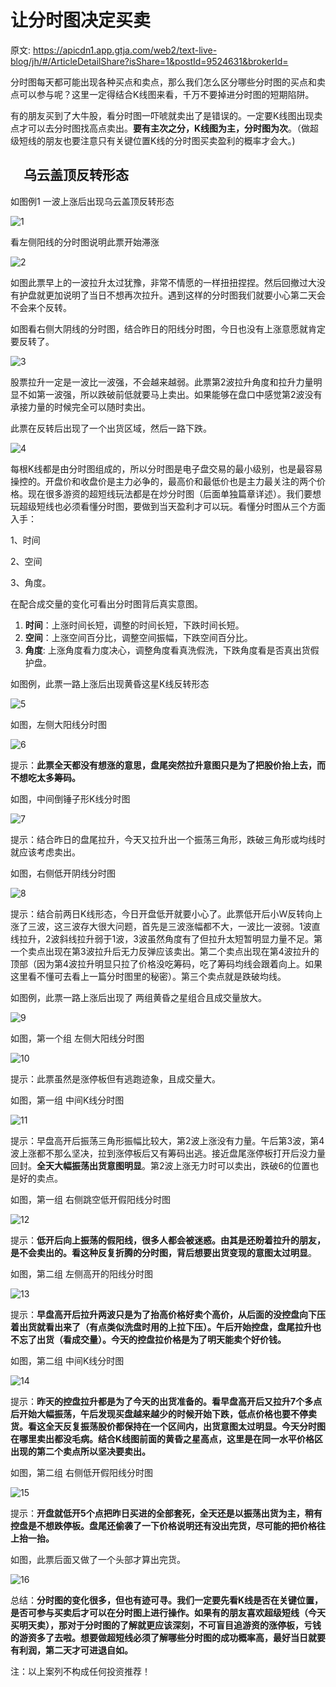 # 让分时图决定买卖

原文: <https://apicdn1.app.gtja.com/web2/text-live-blog/jh/#/ArticleDetailShare?isShare=1&postId=9524631&brokerId=>

分时图每天都可能出现各种买点和卖点，那么我们怎么区分哪些分时图的买点和卖点可以参与呢？这里一定得结合K线图来看，千万不要掉进分时图的短期陷阱。

有的朋友买到了大牛股，看分时图一吓唬就卖出了是错误的。一定要K线图出现卖点才可以去分时图找高点卖出。**要有主次之分，K线图为主，分时图为次**。（做超级短线的朋友也要注意只有关键位置K线的分时图买卖盈利的概率才会大。)

## 　乌云盖顶反转形态

如图例1 一波上涨后出现乌云盖顶反转形态

![1](https://apicdn.app.gtja.com/pictures/userforum/3/employee012923/aOJnMkFDeeaeeiiOiaMk.jpg)

看左侧阳线的分时图说明此票开始滞涨

![2](https://apicdn.app.gtja.com/pictures/userforum/3/employee012923/kMliFMeHHigcagpMHccn.jpg)

如图此票早上的一波拉升太过犹豫，非常不情愿的一样扭扭捏捏。然后回撤过大没有护盘就更加说明了当日不想再次拉升。遇到这样的分时图我们就要小心第二天会不会来个反转。

如图看右侧大阴线的分时图，结合昨日的阳线分时图，今日也没有上涨意愿就肯定要反转了。

![3](https://apicdn.app.gtja.com/pictures/userforum/3/employee012923/MpaklkcnenkiaeBaMJHH.jpg)

股票拉升一定是一波比一波强，不会越来越弱。此票第2波拉升角度和拉升力量明显不如第一波强，所以跌破前低就要马上卖出。如果能够在盘口中感觉第2波没有承接力量的时候完全可以随时卖出。

此票在反转后出现了一个出货区域，然后一路下跌。

![4](https://apicdn.app.gtja.com/pictures/userforum/3/employee012923/OpcHpHMnigiplilDeHkk.jpg)

每根K线都是由分时图组成的，所以分时图是电子盘交易的最小级别，也是最容易操控的。开盘价和收盘价是主力必争的，最高价和最低价也是主力最关注的两个价格。现在很多游资的超短线玩法都是在炒分时图（后面单独篇章详述）。我们要想玩超级短线也必须看懂分时图，要做到当天盈利才可以玩。看懂分时图从三个方面入手：

1、时间

2、空间

3、角度。

在配合成交量的变化可看出分时图背后真实意图。

1. **时间**：上涨时间长短，调整的时间长短，下跌时间长短。
2. **空间**：上涨空间百分比，调整空间振幅，下跌空间百分比。
3. **角度**: 上涨角度看力度决心，调整角度看真洗假洗，下跌角度看是否真出货假护盘。

如图例，此票一路上涨后出现黄昏这星K线反转形态

![5](https://apicdn.app.gtja.com/pictures/userforum/3/employee012923/OOJeBgBkHlcFiBpenpFc.jpg)

如图，左侧大阳线分时图

![6](https://apicdn.app.gtja.com/pictures/userforum/3/employee012923/BlpFiFDklBnOgcOniiMe.jpg)

提示：**此票全天都没有想涨的意思，盘尾突然拉升意图只是为了把股价抬上去，而不想吃太多筹码。**

如图，中间倒锤子形K线分时图

![7](https://apicdn.app.gtja.com/pictures/userforum/3/employee012923/DDcMagFOJMlDeJnHDFJM.jpg)

提示：结合昨日的盘尾拉升，今天又拉升出一个振荡三角形，跌破三角形或均线时就应该考虑卖出。

如图，右侧低开阴线分时图

![8](https://apicdn.app.gtja.com/pictures/userforum/3/employee012923/BiDglBkgiBFDkOHFceeH.jpg)

提示：结合前两日K线形态，今日开盘低开就要小心了。此票低开后小W反转向上涨了三波，这三波存大很大问题，首先是三波涨幅都不大，一波比一波弱。1波直线拉升，2波斜线拉升弱于1波，3波虽然角度有了但拉升太短暂明显力量不足。第一个卖点出现在第3波拉升后无力反弹应该卖出。第二个卖点出现在第4波拉升的顶部（因为第4波拉升明显只拉了价格没吃筹码，吃了筹码均线会跟着向上。如果这里看不懂可去看上一篇分时图里的秘密）。第三个卖点就是跌破均线。

如图例，此票一路上涨后出现了 两组黄昏之星组合且成交量放大。

![9](https://apicdn.app.gtja.com/pictures/userforum/3/employee012923/HnHaiFMOpnHJFccgaggk.jpg)

如图，第一个组 左侧大阳线分时图

![10](https://apicdn.app.gtja.com/pictures/userforum/3/employee012923/FDeFkHJBMcFlnkeDOpkH.jpg)

提示：此票虽然是涨停板但有逃跑迹象，且成交量大。

如图，第一组 中间K线分时图

![11](https://apicdn.app.gtja.com/pictures/userforum/3/employee012923/JJDiMlkMMeklJnpBFDaH.jpg)

提示：早盘高开后振荡三角形振幅比较大，第2波上涨没有力量。午后第3波，第4波上涨都不那么坚决，拉到涨停板后又有筹码出逃。接近盘尾涨停板打开后没力量回封。**全天大幅振荡出货意图明显**。第2波上涨无力时可以卖出，跌破6的位置也是好的卖点。

如图，第一组 右侧跳空低开假阳线分时图

![12](https://apicdn.app.gtja.com/pictures/userforum/3/employee012923/gMDMOnFMkOkDiDeHnFFD.jpg)

提示：**低开后向上振荡的假阳线，很多人都会被迷惑。由其是还盼着拉升的朋友，是不会卖出的。看这种反复折腾的分时图，背后想要出货变现的意图太过明显**。

如图，第二组 左侧高开的阳线分时图

![13](https://apicdn.app.gtja.com/pictures/userforum/3/employee012923/HOHFpOlHlOiBDkgaenpk.jpg)

提示：**早盘高开后拉升两波只是为了抬高价格好卖个高价，从后面的没控盘向下压着出货就看出来了（有点类似洗盘时用的上拉下压）。午后开始控盘，盘尾拉升也不忘了出货（看成交量）。今天的控盘拉价格是为了明天能卖个好价钱。**

如图，第二组 中间K线分时图

![14](https://apicdn.app.gtja.com/pictures/userforum/3/employee012923/FJMBMelOpkeOpcFaJOOe.jpg)

提示：**昨天的控盘拉升都是为了今天的出货准备的。看早盘高开后又拉升7个多点后开始大幅振荡，午后发现买盘越来越少的时候开始下跌，低点价格也要不停卖货。看这全天反复振荡股价都保持在一个区间内，出货意图太过明显。今天分时图在哪里卖出都没毛病。结合K线图前面的黄昏之星高点，这里是在同一水平价格区出现的第二个卖点所以坚决要卖出。**

如图，第二组 右侧低开假阳线分时图

![15](https://apicdn.app.gtja.com/pictures/userforum/3/employee012923/gDcllpODainJFpMekkle.jpg)

提示：**开盘就低开5个点把昨日买进的全部套死，全天还是以振荡出货为主，稍有控盘是不想跌停板。盘尾还偷袭了一下价格说明还有没出完货，尽可能的把价格往上抬一抬。**

如图，此票后面又做了一个头部才算出完货。

![16](https://apicdn.app.gtja.com/pictures/userforum/3/employee012923/kBBickiaegekgnBHkapi.jpg)

总结：**分时图的变化很多，但也有迹可寻。我们一定要先看K线是否在关键位置，是否可参与买卖后才可以在分时图上进行操作。如果有的朋友喜欢超级短线（今天买明天卖），那对于分时图的了解就更应该深刻，不可盲目追游资的涨停板，亏钱的游资多了去啦。想要做超短线必须了解哪些分时图的成功概率高，最好当日就要有利润，第二天才可进退自如。**

注：以上案列不构成任何投资推荐！
